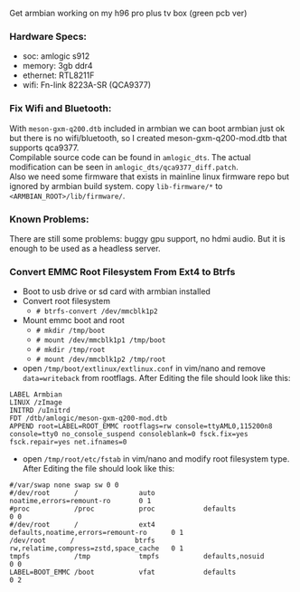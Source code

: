 Get armbian working on my h96 pro plus tv box (green pcb ver)

### Hardware Specs:

 * soc: amlogic s912
 * memory: 3gb ddr4
 * ethernet: RTL8211F
 * wifi: Fn-link 8223A-SR (QCA9377)
 

### Fix Wifi and Bluetooth:

With `meson-gxm-q200.dtb` included in armbian we can boot armbian just ok but there is no wifi/bluetooth, so I created meson-gxm-q200-mod.dtb that supports qca9377.<br/>
Compilable source code can be found in `amlogic_dts`. The actual modification can be seen in `amlogic_dts/qca9377_diff.patch`.<br/>
Also we need some firmware that exists in mainline linux firmware repo but ignored by armbian build system. copy `lib-firmware/*` to `<ARMBIAN_ROOT>/lib/firmware/`.

### Known Problems:

There are still some problems: buggy gpu support, no hdmi audio. But it is enough to be used as a headless server.

### Convert EMMC Root Filesystem From Ext4 to Btrfs

 * Boot to usb drive or sd card with armbian installed
 * Convert root filesystem
   - `# btrfs-convert /dev/mmcblk1p2`
 * Mount emmc boot and root 
   - `# mkdir /tmp/boot`
   - `# mount /dev/mmcblk1p1 /tmp/boot`
   - `# mkdir /tmp/root`
   - `# mount /dev/mmcblk1p2 /tmp/root`
 * open `/tmp/boot/extlinux/extlinux.conf` in vim/nano and remove `data=writeback` from rootflags. After Editing the file should look like this:
```
LABEL Armbian
LINUX /zImage
INITRD /uInitrd
FDT /dtb/amlogic/meson-gxm-q200-mod.dtb
APPEND root=LABEL=ROOT_EMMC rootflags=rw console=ttyAML0,115200n8 console=tty0 no_console_suspend consoleblank=0 fsck.fix=yes fsck.repair=yes net.ifnames=0
```
 * open `/tmp/root/etc/fstab` in vim/nano and modify root filesystem type. After Editing the file should look like this:
```
#/var/swap none swap sw 0 0
#/dev/root      /               auto            noatime,errors=remount-ro       0 1
#proc           /proc           proc            defaults                                0 0
#/dev/root      /               ext4            defaults,noatime,errors=remount-ro      0 1
/dev/root      /               btrfs            rw,relatime,compress=zstd,space_cache   0 1
tmpfs           /tmp            tmpfs           defaults,nosuid                         0 0
LABEL=BOOT_EMMC /boot           vfat            defaults                                0 2
```
